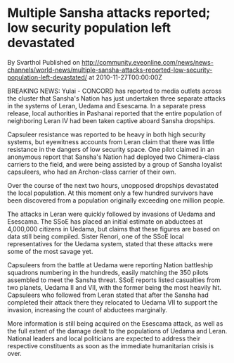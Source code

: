# Multiple Sansha attacks reported; low security population left devastated
By Svarthol
Published on http://community.eveonline.com/news/news-channels/world-news/multiple-sansha-attacks-reported-low-security-population-left-devastated/ at 2010-11-27T00:00:00Z

BREAKING NEWS: Yulai - CONCORD has reported to media outlets across the cluster that Sansha's Nation has just undertaken three separate attacks in the systems of Leran, Uedama and Esescama. In a separate press release, local authorities in Pashanai reported that the entire population of neighboring Leran IV had been taken captive aboard Sansha dropships.

Capsuleer resistance was reported to be heavy in both high security systems, but eyewitness accounts from Leran claim that there was little resistance in the dangers of low security space. One pilot claimed in an anonymous report that Sansha's Nation had deployed two Chimera-class carriers to the field, and were being assisted by a group of Sansha loyalist capsuleers, who had an Archon-class carrier of their own.

Over the course of the next two hours, unopposed dropships devastated the local population. At this moment only a few hundred survivors have been discovered from a population originally exceeding one million people.

The attacks in Leran were quickly followed by invasions of Uedama and Esescama. The SSoE has placed an initial estimate on abductees at 4,000,000 citizens in Uedama, but claims that these figures are based on data still being compiled. Sister Renori, one of the SSoE local representatives for the Uedama system, stated that these attacks were some of the most savage yet.

Capsuleers from the battle at Uedama were reporting Nation battleship squadrons numbering in the hundreds, easily matching the 350 pilots assembled to meet the Sansha threat. SSoE reports listed casualties from two planets, Uedama II and VII, with the former being the most heavily hit. Capsuleers who followed from Leran stated that after the Sansha had completed their attack there they relocated to Uedama VII to support the invasion, increasing the count of abductees marginally.

More information is still being acquired on the Esescama attack, as well as the full extent of the damage dealt to the populations of Uedama and Leran. National leaders and local politicians are expected to address their respective constituents as soon as the immediate humanitarian crisis is over.

&nbsp;

